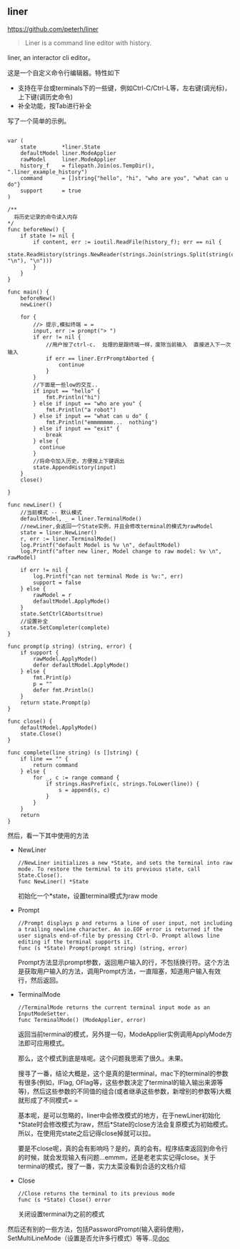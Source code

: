 ## liner

https://github.com/peterh/liner

> Liner is a command line editor with history. 

liner, an interactor cli editor。

这是一个自定义命令行编辑器。特性如下

+ 支持在平台或terminals下的一些键，例如Ctrl-C/Ctrl-L等，左右键(调光标)，上下键(调历史命令)
+ 补全功能，按Tab进行补全

写了一个简单的示例。

```

var (
	state        *liner.State
	defaultModel liner.ModeApplier
	rawModel     liner.ModeApplier
	history_f    = filepath.Join(os.TempDir(), ".liner_example_history")
	command      = []string{"hello", "hi", "who are you", "what can u do"}
	support      = true
)

/**
  将历史记录的命令读入内存
*/
func beforeNew() {
	if state != nil {
		if content, err := ioutil.ReadFile(history_f); err == nil {
			state.ReadHistory(strings.NewReader(strings.Join(strings.Split(string(content), "\n"), "\n")))
		}
	}
}

func main() {
	beforeNew()
	newLiner()

	for {
		//> 提示,模拟终端 = = 
		input, err := prompt("> ")
		if err != nil {
			//用户按了ctrl-c.  处理的是跟终端一样，废除当前输入  直接进入下一次输入
			if err == liner.ErrPromptAborted {
				continue
			}
		}
		//下面是一些low的交互.. 
		if input == "hello" {
			fmt.Println("hi")
		} else if input == "who are you" {
			fmt.Println("a robot")
		} else if input == "what can u do" {
			fmt.Println("emmmmmmm...  nothing")
		} else if input == "exit" {
			break
		} else {
          continue
		}
		//将命令加入历史，方便按上下键调出
		state.AppendHistory(input)
	}
	close()

}

func newLiner() {
	//当前模式 -- 默认模式
	defaultModel, _ = liner.TerminalMode()
	//newLiner,会返回一个State实例，并且会修改terminal的模式为rawModel
	state = liner.NewLiner()
	r, err := liner.TerminalMode()
	log.Printf("default Model is %v \n", defaultModel)
	log.Printf("after new liner, Model change to raw model: %v \n", rawModel)

	if err != nil {
		log.Printf("can not terminal Mode is %v:", err)
		support = false
	} else {
		rawModel = r
		defaultModel.ApplyMode()
	}
	state.SetCtrlCAborts(true)
	//设置补全
	state.SetCompleter(complete)
}

func prompt(p string) (string, error) {
	if support {
		rawModel.ApplyMode()
		defer defaultModel.ApplyMode()
	} else {
		fmt.Print(p)
		p = ""
		defer fmt.Println()
	}
	return state.Prompt(p)
}

func close() {
	defaultModel.ApplyMode()
	state.Close()
}

func complete(line string) (s []string) {
	if line == "" {
		return command
	} else {
		for _, c := range command {
			if strings.HasPrefix(c, strings.ToLower(line)) {
				s = append(s, c)
			}
		}
	}
	return
}

```



然后，看一下其中使用的方法

+ NewLiner

  ```
  //NewLiner initializes a new *State, and sets the terminal into raw mode. To restore the terminal to its previous state, call State.Close().
  func NewLiner() *State
  ```

  初始化一个*state，设置terminal模式为raw mode

+ Prompt

  ```
  //Prompt displays p and returns a line of user input, not including a trailing newline character. An io.EOF error is returned if the user signals end-of-file by pressing Ctrl-D. Prompt allows line editing if the terminal supports it.
  func (s *State) Prompt(prompt string) (string, error)
  ```

  Prompt方法显示prompt参数，返回用户输入的行，不包括换行符。这个方法是获取用户输入的方法，调用Prompt方法，一直阻塞，知道用户输入有效行，然后返回。

+ TerminalMode

  ```
  //TerminalMode returns the current terminal input mode as an InputModeSetter.
  func TerminalMode() (ModeApplier, error)
  ```

  返回当前terminal的模式，另外提一句，ModeApplier实例调用ApplyMode方法即可应用模式。

  那么，这个模式到底是啥呢。这个问题我思索了很久。未果。

  搜寻了一番，结论大概是，这个是真的是terminal，mac下的terminal的参数有很多(例如，IFlag, OFlag等，这些参数决定了terminal的输入输出来源等等)，然后这些参数的不同值的组合(或者继承这些参数，新增别的参数等)大概就形成了不同模式= =

  基本呢，是可以忽略的，liner中会修改模式的地方，在于newLiner初始化\*State时会修改模式为raw，然后\*State的close方法会复原模式为初始模式。所以，在使用完state之后记得close掉就可以拉。

  要是不close呢，真的会有影响吗？是的，真的会有。程序结束返回到命令行的时候，就会发现输入有问题…emmm，还是老老实实记得close。关于terminal的模式，搜了一番，实力太菜没看到合适的文档介绍

+ Close

  ```
  //Close returns the terminal to its previous mode
  func (s *State) Close() error
  ```

  关闭设置terminal为之前的模式





然后还有别的一些方法，包括PasswordPrompt(输入密码使用)，SetMultiLineMode（设置是否允许多行模式）等等..见[doc](https://godoc.org/github.com/peterh/liner)

